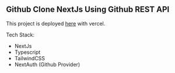 ## Github Clone NextJs Using Github REST API

This project is deployed [here](https://clone-github-pi.vercel.app) with vercel.

Tech Stack:
- NextJs
- Typescript
- TailwindCSS
- NextAuth (Github Provider)
